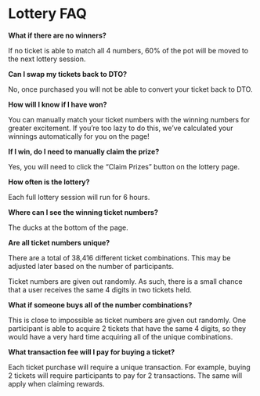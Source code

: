# Lottery FAQ

**What if there are no winners?**

If no ticket is able to match all 4 numbers, 60% of the pot will be moved to the next lottery session.

**Can I swap my tickets back to DTO?**

No, once purchased you will not be able to convert your ticket back to DTO.

**How will I know if I have won?**

You can manually match your ticket numbers with the winning numbers for greater excitement. If you’re too lazy to do this, we’ve calculated your winnings automatically for you on the page!

**If I win, do I need to manually claim the prize?**

Yes, you will need to click the “Claim Prizes” button on the lottery page.

**How often is the lottery?**

Each full lottery session will run for 6 hours.

**Where can I see the winning ticket numbers?**

The ducks at the bottom of the page.

**Are all ticket numbers unique?**

There are a total of 38,416 different ticket combinations. This may be adjusted later based on the number of participants.

Ticket numbers are given out randomly. As such, there is a small chance that a user receives the same 4 digits in two tickets held.

**What if someone buys all of the number combinations?**

This is close to impossible as ticket numbers are given out randomly. One participant is able to acquire 2 tickets that have the same 4 digits, so they would have a very hard time acquiring all of the unique combinations.

**What transaction fee will I pay for buying a ticket?**

Each ticket purchase will require a unique transaction. For example, buying 2 tickets will require participants to pay for 2 transactions. The same will apply when claiming rewards.

